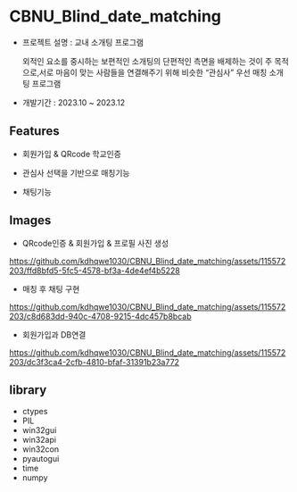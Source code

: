 # CBNU_Blind_date_matching


- 프로젝트 설명 : 교내 소개팅 프로그램
  
  외적인 요소를 중시하는 보편적인 소개팅의 단편적인 측면을 배제하는 것이 주 목적으로,서로 마음이 맞는 사람들을 연결해주기 위해 비슷한 “관심사” 우선 매칭 소개팅 프로그램

- 개발기간 : 2023.10 ~ 2023.12 




## Features

- 회원가입 & QRcode 학교인증
  
- 관심사 선택을 기반으로 매칭기능
  
- 채팅기능




## Images


- QRcode인증 & 회원가입 & 프로필 사진 생성


https://github.com/kdhqwe1030/CBNU_Blind_date_matching/assets/115572203/ffd8bfd5-5fc5-4578-bf3a-4de4ef4b5228


- 매칭 후 채팅 구현


https://github.com/kdhqwe1030/CBNU_Blind_date_matching/assets/115572203/c8d683dd-940c-4708-9215-4dc457b8bcab


- 회원가입과 DB연결
    

https://github.com/kdhqwe1030/CBNU_Blind_date_matching/assets/115572203/dc3f3ca4-2cfb-4810-bfaf-31391b23a772






## library


- ctypes 
- PIL 
- win32gui
- win32api
- win32con
- pyautogui
- time
- numpy




